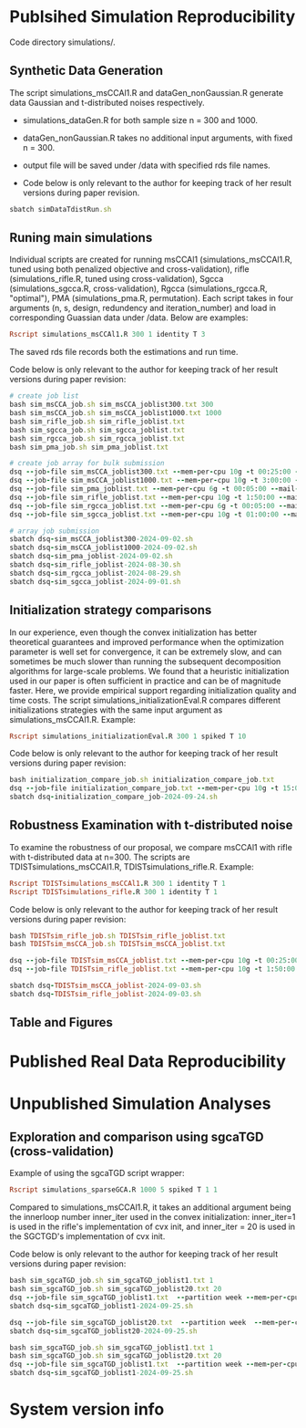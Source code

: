# Publsihed Simulation Reproducibility
Code directory simulations/.
## Synthetic Data Generation
The script simulations_msCCAl1.R and dataGen_nonGaussian.R generate data Gaussian and t-distributed noises respectively. 

- simulations_dataGen.R for both sample size n = 300 and 1000.

- dataGen_nonGaussian.R takes no additional input arguments, with fixed n = 300.

- output file will be saved under /data with specified rds file names.

- Code below is only relevant to the author for keeping track of her result versions during paper revision.
```ruby
sbatch simDataTdistRun.sh
```
## Runing main simulations
Individual scripts are created for running msCCAl1 (simulations_msCCAl1.R, tuned using both penalized objective and cross-validation), rifle (simulations_rifle.R, tuned using cross-validation), Sgcca (simulations_sgcca.R, cross-validation), Rgcca (simulations_rgcca.R, "optimal"), PMA (simulations_pma.R, permutation). Each script takes in four arguments (n, s, design, redundency and iteration_number) and load in corresponding Guassian data under /data. Below are examples:
```ruby
Rscript simulations_msCCAl1.R 300 1 identity T 3
```
The saved rds file records both the estimations and run time.

Code below is only relevant to the author for keeping track of her result versions during paper revision:
```ruby
# create job list
bash sim_msCCA_job.sh sim_msCCA_joblist300.txt 300
bash sim_msCCA_job.sh sim_msCCA_joblist1000.txt 1000
bash sim_rifle_job.sh sim_rifle_joblist.txt
bash sim_sgcca_job.sh sim_sgcca_joblist.txt
bash sim_rgcca_job.sh sim_rgcca_joblist.txt
bash sim_pma_job.sh sim_pma_joblist.txt

# create job array for bulk submission
dsq --job-file sim_msCCA_joblist300.txt --mem-per-cpu 10g -t 00:25:00 --mail-type ALL
dsq --job-file sim_msCCA_joblist1000.txt --mem-per-cpu 10g -t 3:00:00 --mail-type ALL
dsq --job-file sim_pma_joblist.txt --mem-per-cpu 6g -t 00:05:00 --mail-type ALL
dsq --job-file sim_rifle_joblist.txt --mem-per-cpu 10g -t 1:50:00 --mail-type ALL
dsq --job-file sim_rgcca_joblist.txt --mem-per-cpu 6g -t 00:05:00 --mail-type ALL
dsq --job-file sim_sgcca_joblist.txt --mem-per-cpu 10g -t 01:00:00 --mail-type ALL

# array job submission
sbatch dsq-sim_msCCA_joblist300-2024-09-02.sh
sbatch dsq-sim_msCCA_joblist1000-2024-09-02.sh
sbatch dsq-sim_pma_joblist-2024-09-02.sh
sbatch dsq-sim_rifle_joblist-2024-08-30.sh
sbatch dsq-sim_rgcca_joblist-2024-08-29.sh
sbatch dsq-sim_sgcca_joblist-2024-09-01.sh
```

## Initialization strategy comparisons
In our experience, even though the  convex initialization has better theoretical guarantees and improved performance when the optimization parameter is well set for convergence, it can be extremely slow, and can sometimes be much slower than running the subsequent decomposition algorithms for large-scale problems. We found that a heuristic initialization used in our paper is often sufficient in practice and can be of magnitude faster. Here, we provide empirical support regarding initialization quality and time costs. The script simulations_initializationEval.R compares different initializations strategies with the same input argument as simulations_msCCAl1.R. Example:
```ruby
Rscript simulations_initializationEval.R 300 1 spiked T 10
```
Code below is only relevant to the author for keeping track of her result versions during paper revision:
```ruby
bash initialization_compare_job.sh initialization_compare_job.txt
dsq --job-file initialization_compare_job.txt --mem-per-cpu 10g -t 15:00:00 --mail-type ALL
sbatch dsq-initialization_compare_job-2024-09-24.sh
```
## Robustness Examination with t-distributed noise
To examine the robustness of our proposal, we compare msCCAl1 with rifle with t-distributed data at n=300. The scripts are TDISTsimulations_msCCAl1.R, TDISTsimulations_rifle.R. Example:
```ruby
Rscript TDISTsimulations_msCCAl1.R 300 1 identity T 1
Rscript TDISTsimulations_rifle.R 300 1 identity T 1
```
Code below is only relevant to the author for keeping track of her result versions during paper revision:
```ruby
bash TDISTsim_rifle_job.sh TDISTsim_rifle_joblist.txt
bash TDISTsim_msCCA_job.sh TDISTsim_msCCA_joblist.txt

dsq --job-file TDISTsim_msCCA_joblist.txt --mem-per-cpu 10g -t 00:25:00 --mail-type ALL
dsq --job-file TDISTsim_rifle_joblist.txt --mem-per-cpu 10g -t 1:50:00 --mail-type ALL

sbatch dsq-TDISTsim_msCCA_joblist-2024-09-03.sh
sbatch dsq-TDISTsim_rifle_joblist-2024-09-03.sh
```
## Table and Figures
# Published Real Data Reproducibility

# Unpublished Simulation Analyses

## Exploration and comparison using sgcaTGD (cross-validation)
Example of using the sgcaTGD script wrapper:
```ruby
Rscript simulations_sparseGCA.R 1000 5 spiked T 1 1
```
Compared to simulations_msCCAl1.R, it takes an additional argument being the innerloop number inner_iter used in the convex initialization: inner_iter=1 is used in the rifle's implementation of cvx init, and inner_iter = 20 is used in the SGCTGD's implementation of cvx init. 

Code below is only relevant to the author for keeping track of her result versions during paper revision:
```ruby
bash sim_sgcaTGD_job.sh sim_sgcaTGD_joblist1.txt 1
bash sim_sgcaTGD_job.sh sim_sgcaTGD_joblist20.txt 20
dsq --job-file sim_sgcaTGD_joblist1.txt  --partition week --mem-per-cpu 6g -t 32:00:00 --mail-type ALL
sbatch dsq-sim_sgcaTGD_joblist1-2024-09-25.sh

dsq --job-file sim_sgcaTGD_joblist20.txt  --partition week  --mem-per-cpu 6g -t 48:00:00 --mail-type ALL
sbatch dsq-sim_sgcaTGD_joblist20-2024-09-25.sh
```

```ruby
bash sim_sgcaTGD_job.sh sim_sgcaTGD_joblist1.txt 1
bash sim_sgcaTGD_job.sh sim_sgcaTGD_joblist20.txt 20
dsq --job-file sim_sgcaTGD_joblist1.txt  --partition week --mem-per-cpu 6g -t 32:00:00 --mail-type ALL
sbatch dsq-sim_sgcaTGD_joblist1-2024-09-25.sh
```

# System version info




